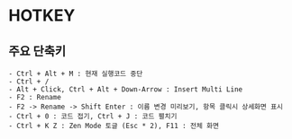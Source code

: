 # HOTKEY

## 주요 단축키

    - Ctrl + Alt + M : 현재 실행코드 중단
    - Ctrl + /
    - Alt + Click, Ctrl + Alt + Down-Arrow : Insert Multi Line
    - F2 : Rename
    - F2 -> Rename -> Shift Enter : 이름 변경 미리보기, 항목 클릭시 상세화면 표시
    - Ctrl + 0 : 코드 접기, Ctrl + J : 코드 펼치기
    - Ctrl + K Z : Zen Mode 토글 (Esc * 2), F11 : 전체 화면
